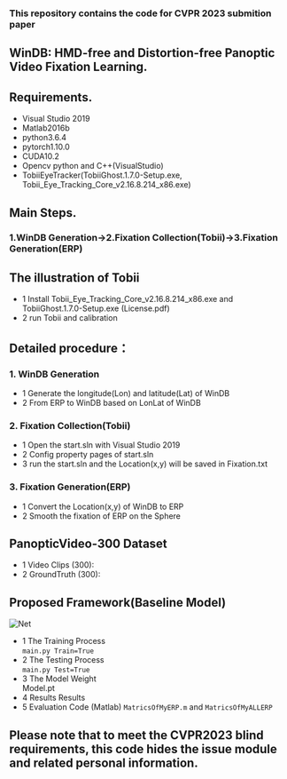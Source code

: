 ### This repository contains the code for CVPR 2023 submition paper 
## WinDB: HMD-free and Distortion-free Panoptic Video Fixation Learning.

## Requirements.
* Visual Studio 2019  
* Matlab2016b    
* python3.6.4  
* pytorch1.10.0  
* CUDA10.2   
* Opencv python and C++(VisualStudio)  
* TobiiEyeTracker(TobiiGhost.1.7.0-Setup.exe, Tobii_Eye_Tracking_Core_v2.16.8.214_x86.exe)

## Main Steps.
### 1.WinDB Generation->2.Fixation Collection(Tobii)->3.Fixation Generation(ERP)

## The illustration of Tobii
  * 1 Install Tobii_Eye_Tracking_Core_v2.16.8.214_x86.exe and TobiiGhost.1.7.0-Setup.exe (License.pdf)
  * 2 run Tobii and calibration
## Detailed procedure：
### 1. WinDB Generation
  * 1 Generate the longitude(Lon) and latitude(Lat) of WinDB
  * 2 From ERP to WinDB based on LonLat of WinDB
### 2. Fixation Collection(Tobii)
  * 1 Open the start.sln with Visual Studio 2019
  * 2 Config property pages of start.sln 
  * 3 run the start.sln and the Location(x,y) will be saved in Fixation.txt
### 3. Fixation Generation(ERP)
  * 1 Convert the Location(x,y) of WinDB to ERP
  * 2 Smooth the fixation of ERP on the Sphere

## PanopticVideo-300 Dataset
  * 1 Video Clips (300):
  * 2 GroundTruth (300): 

## Proposed Framework(Baseline Model)
![Net](https://github.com/cvpr-submission/WinDB/tree/main/Figs/Net.png)  
  * 1 The Training Process  
     ```main.py Train=True```
  * 2 The Testing Process  
     ```main.py Test=True```
  * 3 The Model Weight  
     Model.pt
  * 4 Results
     Results
  * 5 Evaluation Code (Matlab)
    ```MatricsOfMyERP.m``` and ```MatricsOfMyALLERP```

## Please note that to meet the CVPR2023 blind requirements, this code hides the issue module and related personal information.
